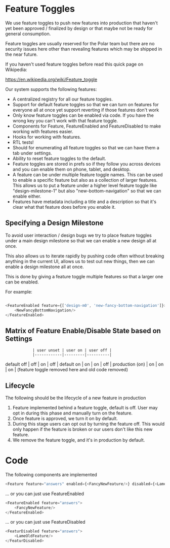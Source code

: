 # Feature Toggles

We use feature toggles to push new features into production that haven't yet
been approved / finalized by design or that maybe not be ready for general consumption.

Feature toggles are usually reserved for the Polar team but there are no
security issues here other than revealing features which may be shipped in the
near future.

If you haven't used feature toggles before read this quick page on Wikipedia:

https://en.wikipedia.org/wiki/Feature_toggle

Our system supports the following features:

- A centralized registry for all our feature toggles.
- Support for default feature toggles so that we can turn on features for everyone all at once yet support reverting if those features don't work
- Only know feature toggles can be enabled via code.  If you have the wrong key you can't work with that feature toggle.
- Components for Feature, FeatureEnabled and FeatureDisabled to make working with features easier.
- Hooks for working with features.
- RTL tests!
- Should for enumerating all feature toggles so that we can have them a tab under settings.  
- Ability to reset feature toggles to the default.
- Feature toggles are stored in prefs so if they follow you across devices and you can enable them on phone, tablet, and desktop.
- A feature can be under multiple feature toggle names. This can be used to enable a specific feature but also as a collection of larger features.  This allows us to put a feature under a higher level feature toggle like "design-milestone-1" but also "new-bottom-navigation" so that we can enable either.
- Features have metadata including a title and a description so that it's clear what that feature does before you enable it.

## Specifying a Design Milestone

To avoid user interaction / design bugs we try to place feature toggles under a
main design milestone so that we can enable a new design all at once.

This also allows us to iterate rapidly by pushing code often without breaking anything in the current UI, allows us 
to test out new things, then we can enable a design milestone all at once.

This is done by giving a feature toggle multiple features so that a larger one can be enabled.

For example:

```typescript jsx

<FeatureEnabled feature={['design-m0', 'new-fancy-bottom-navigation']}>
    <NewFancyBottomNavigation/>
</FeatureEnabled>

```

## Matrix of Feature Enable/Disable State based on Settings

                | user unset | user on | user off |
                |------------|---------|----------|
default off     |    off     |   on    |  off     |
default on      |    on      |   on    |  off     |
production (on) |    on      |   on    |  on      | (feature toggle removed here and old code removed)

## Lifecycle

The following should  be the lifecycle of a new feature in production

1. Feature implemented behind a feature toggle, default is off.  User may opt in during this phase and manually turn on the feature.
2. Once feature is approved, we turn it on by default.
3. During this stage users can opt out by turning the feature off. This would only happen if the feature is broken or our users don't like this new feature.
4. We remove the feature toggle, and it's in production by default.

# Code

The following components are implemented

```typescript jsx
<Feature feature="answers" enabled={<FancyNewFeature/>} disabled={<LameOldFeature/>}/>
```

... or you can just use FeatureEnabled

```typescript jsx
<FeatureEnabled feature="answers">
    <FancyNewFeature/>
</FeatureEnabled>
```

... or you can just use FeatureDisabled

```typescript jsx
<FeaturDisabled feature="answers">
    <LameOldFeature/>
</FeaturDisabled>
```

